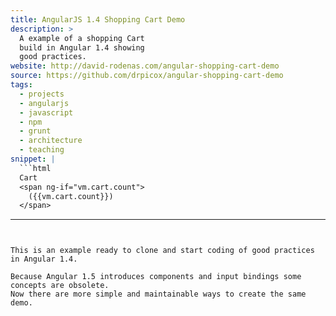 ```yaml
---
title: AngularJS 1.4 Shopping Cart Demo
description: > 
  A example of a shopping Cart
  build in Angular 1.4 showing
  good practices.
website: http://david-rodenas.com/angular-shopping-cart-demo
source: https://github.com/drpicox/angular-shopping-cart-demo
tags:
  - projects
  - angularjs
  - javascript
  - npm
  - grunt
  - architecture
  - teaching
snippet: |
  ```html
  Cart
  <span ng-if="vm.cart.count">
    ({{vm.cart.count}})
  </span>
  ```
---
```


This is an example ready to clone and start coding of good practices
in Angular 1.4.

Because Angular 1.5 introduces components and input bindings some
concepts are obsolete. 
Now there are more simple and maintainable ways to create the same demo.
